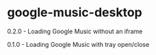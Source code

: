 # google-music-desktop
0.2.0 - Loading Google Music without an iframe

0.1.0 - Loading Google Music with tray open/close
